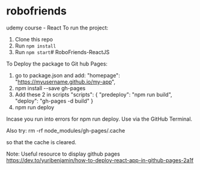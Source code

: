 # robofriends
udemy course - React
To run the project:

1. Clone this repo
2. Run `npm install`
3. Run `npm start`# RoboFriends-ReactJS


To Deploy the package to Git hub Pages:

1. go to package.json and add: "homepage": "https://myusername.github.io/my-app",
2. npm install --save gh-pages
3. Add these 2 in scripts
 "scripts": {
      "predeploy": "npm run build",
      "deploy": "gh-pages -d build"
 }
4. npm run deploy

Incase you run into errors for npm run deploy. Use via the GitHub Terminal.

Also try:
rm -rf node_modules/gh-pages/.cache

so that the cache is cleared.

Note: Useful resource to display github pages
https://dev.to/yuribenjamin/how-to-deploy-react-app-in-github-pages-2a1f


